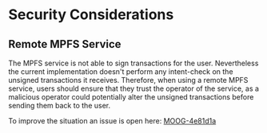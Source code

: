 # Security Considerations

## Remote MPFS Service

The MPFS service is not able to sign transactions for the user. Nevertheless the current implementation doesn't perform any intent-check on the unsigned transactions it receives. Therefore, when using a remote MPFS service, users should ensure that they trust the operator of the service, as a malicious operator could potentially alter the unsigned transactions before sending them back to the user.

To improve the situation an issue is open here: [MOOG-4e81d1a](https://app.radicle.xyz/nodes/ash.radicle.garden/rad:z2a7Te5b28CX5YyPQ7ihrdG2EEUsC/issues/4e81d1ab975d99c5c2a6ea53d3d49915475540fa)